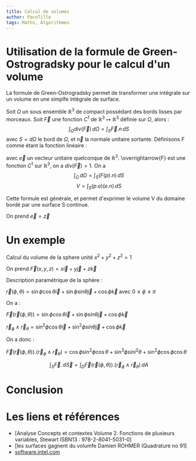 ```yaml
---
title: Calcul de volumes
author: PacoTille
tags: Maths, Algorithmes
---
```


# Utilisation de la formule de Green-Ostrogradsky pour le calcul d'un volume

La formule de Green-Ostrogradsky permet de transformer une intégrale sur un volume en une simplfe intégrale de surface.

Soit $\Omega$ un sous ensemble $\mathbb{R}^3$ de compact possédant des bords lisses par morceaux. Soit $\overrightarrow{F}$ une fonction $C^1$ de $\mathbb{R}^3\longmapsto\mathbb{R}^3$ définie sur $\Omega$, alors :
$$\int_\Omega div(\overrightarrow{F})\,d\Omega=\int_S\overrightarrow{F}.n\,dS$$
avec $S = d\Omega$ le bord de $\Omega$, et $\overrightarrow{n}$ la normale unitaire sortante.
Définisons $F$ comme étant la fonction linéaire  : 

avec $\overrightarrow{e}$ un vecteur unitaire quelconque de $\mathbb{R}^3$. \overrightarrow{F} est une fonction $C^1$ sur $\mathbb{R}^3$, on a $div(\overrightarrow{F})=1$. On a $$\int_\Omega\,d\Omega=\int_S(F(p).n)\,dS$$ 
 $$V=\int_S(p.e)(e.n)\,dS$$ 

Cette formule est générale, et permet d'exprimer le volume V du domaine bordé par une surface S continue.

On prend  $\overrightarrow{e}=\overrightarrow{z}$

# Un exemple

Calcul du volume de la sphere unité $x^2+y^2+z^2=1$

On prend $\overrightarrow{F}(x,y,z)=x\overrightarrow{i}+y\overrightarrow{j}+z\overrightarrow{k}$

Description paramétrique de la sphère :

$\overrightarrow{r}(\phi, \theta)=\sin \phi \cos \theta \overrightarrow{i}+\sin \phi sin \theta \overrightarrow{j}+ \cos \phi \overrightarrow{k}$ avec $0 \leq \phi \leq \pi$

On a :

$\overrightarrow{F}(\overrightarrow{r}(\phi, \theta))=\sin \phi \cos \theta \overrightarrow{i}+\sin \phi sin \theta \overrightarrow{j}+ \cos \phi \overrightarrow{k}$ 

$\overrightarrow{r}_\phi\wedge \overrightarrow{r}_\theta=\sin^2 \phi \cos \theta \overrightarrow{i}+\sin^2 \phi sin \theta \overrightarrow{j}+ \cos \phi \overrightarrow{k}$ 

On a donc :

$\overrightarrow{F}(\overrightarrow{r}(\phi,\theta)).(\overrightarrow{r}_\phi\wedge \overrightarrow{r}_\theta)=\cos \phi \sin^2 \phi \cos \theta +\sin^3 \phi sini^2 \theta + \sin^2 \phi \cos \phi \cos \theta$ 


$$\int_S \overrightarrow{F}.\,d\overrightarrow{S}=\int_D\overrightarrow{F}(\overrightarrow{r}(\phi,\theta)).(\overrightarrow{r}_\phi\wedge \overrightarrow{r}_\theta)\,d A$$ 

# Conclusion

# Les liens et références 
- [Analyse Concepts et contextes Volume 2. Fonctions de plusieurs variables, Stewart ISBN13  : 978-2-8041-5031-0]
- [les surfaces gagnent du volumfe Damien ROHMER (Quadrature no 91]
- [software.intel.com](https://software.intel.com/en-us/articles/bitonic-sorting)
